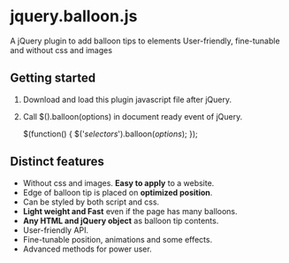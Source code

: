 jquery.balloon.js
=================
A jQuery plugin to add balloon tips to elements User-friendly, fine-tunable and without css and images

Getting started
------------------------
1. Download and load this plugin javascript file after jQuery.

	<script type="text/javascript" src="js/<span class="keyword">jquery.balloon.js</span>"></script>

2. Call $().balloon(options) in document ready event of jQuery.

	$(function() {
	  $('<var>selectors</var>').<span class="keyword">balloon</span>(<var>options</var>);
	});

Distinct features
------------------------
+ Without css and images. <strong>Easy to apply</strong> to a website.
+ Edge of balloon tip is placed on <strong>optimized position</strong>.
+ Can be styled by both script and css.
+ <strong>Light weight and Fast</strong> even if the page has many balloons.
+ <strong>Any HTML and jQuery object</strong> as balloon tip contents.
+ User-friendly API.
+ Fine-tunable position, animations and some effects.
+ Advanced methods for power user.

